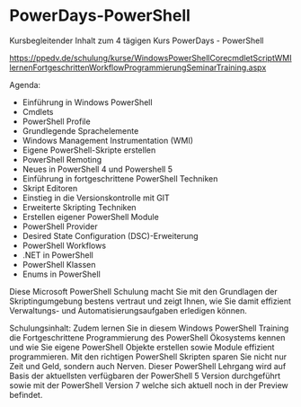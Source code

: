 # PowerDays-PowerShell
Kursbegleitender Inhalt zum 4 tägigen Kurs PowerDays - PowerShell

https://ppedv.de/schulung/kurse/WindowsPowerShellCorecmdletScriptWMIlernenFortgeschrittenWorkflowProgrammierungSeminarTraining.aspx

Agenda:

- Einführung in Windows PowerShell
- Cmdlets
- PowerShell Profile
- Grundlegende Sprachelemente
- Windows Management Instrumentation (WMI)
- Eigene PowerShell-Skripte erstellen
- PowerShell Remoting
- Neues in PowerShell 4 und Powershell 5
- Einführung in fortgeschrittene PowerShell Techniken
- Skript Editoren
- Einstieg in die Versionskontrolle mit GIT
- Erweiterte Skripting Techniken
- Erstellen eigener PowerShell Module
- PowerShell Provider
- Desired State Configuration (DSC)-Erweiterung
- PowerShell Workflows
- .NET in PowerShell
- PowerShell Klassen
- Enums in PowerShell

Diese Microsoft PowerShell Schulung macht Sie mit den Grundlagen der Skriptingumgebung bestens vertraut und zeigt Ihnen, wie Sie damit effizient Verwaltungs- und Automatisierungsaufgaben erledigen können.

Schulungsinhalt:
Zudem lernen Sie in diesem Windows PowerShell Training die Fortgeschrittene Programmierung des PowerShell Ökosystems kennen und wie Sie eigene PowerShell Objekte erstellen sowie Module effizient programmieren. Mit den richtigen PowerShell Skripten sparen Sie nicht nur Zeit und Geld, sondern auch Nerven. Dieser PowerShell Lehrgang wird auf Basis der aktuellsten verfügbaren der PowerShell 5 Version durchgeführt sowie mit der PowerShell Version 7 welche sich aktuell noch in der Preview befindet.
